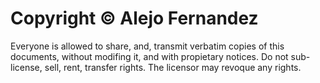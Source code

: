 # Copyright © Alejo Fernandez
Everyone is allowed to share, and, transmit verbatim copies of this documents, without modifing it, and with propietary notices.
Do not sub-license, sell, rent, transfer rights.
The licensor may revoque any rights.
